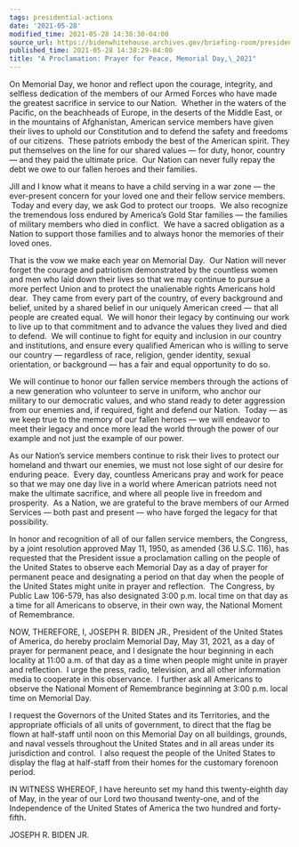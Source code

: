 ```yaml
---
tags: presidential-actions
date: '2021-05-28'
modified_time: 2021-05-28 14:38:30-04:00
source_url: https://bidenwhitehouse.archives.gov/briefing-room/presidential-actions/2021/05/28/a-proclamation-prayer-for-peace-memorial-day-2021/
published_time: 2021-05-28 14:38:29-04:00
title: "A Proclamation: Prayer for Peace, Memorial Day,\_2021"
---
```

 
On Memorial Day, we honor and reflect upon the courage, integrity, and
selfless dedication of the members of our Armed Forces who have made the
greatest sacrifice in service to our Nation.  Whether in the waters of
the Pacific, on the beachheads of Europe, in the deserts of the Middle
East, or in the mountains of Afghanistan, American service members have
given their lives to uphold our Constitution and to defend the safety
and freedoms of our citizens.  These patriots embody the best of the
American spirit. They put themselves on the line for our shared values —
for duty, honor, country — and they paid the ultimate price.  Our Nation
can never fully repay the debt we owe to our fallen heroes and their
families.

Jill and I know what it means to have a child serving in a war zone —
the ever-present concern for your loved one and their fellow service
members.  Today and every day, we ask God to protect our troops.  We
also recognize the tremendous loss endured by America’s Gold Star
families — the families of military members who died in conflict.  We
have a sacred obligation as a Nation to support those families and to
always honor the memories of their loved ones. 

That is the vow we make each year on Memorial Day.  Our Nation will
never forget the courage and patriotism demonstrated by the countless
women and men who laid down their lives so that we may continue to
pursue a more perfect Union and to protect the unalienable rights
Americans hold dear.  They came from every part of the country, of every
background and belief, united by a shared belief in our uniquely
American creed — that all people are created equal.  We will honor their
legacy by continuing our work to live up to that commitment and to
advance the values they lived and died to defend.  We will continue to
fight for equity and inclusion in our country and institutions, and
ensure every qualified American who is willing to serve our country —
regardless of race, religion, gender identity, sexual orientation, or
background — has a fair and equal opportunity to do so. 

We will continue to honor our fallen service members through the actions
of a new generation who volunteer to serve in uniform, who anchor our
military to our democratic values, and who stand ready to deter
aggression from our enemies and, if required, fight and defend our
Nation.  Today — as we keep true to the memory of our fallen heroes — we
will endeavor to meet their legacy and once more lead the world through
the power of our example and not just the example of our power.

As our Nation’s service members continue to risk their lives to protect
our homeland and thwart our enemies, we must not lose sight of our
desire for enduring peace.  Every day, countless Americans pray and work
for peace so that we may one day live in a world where American patriots
need not make the ultimate sacrifice, and where all people live in
freedom and prosperity.  As a Nation, we are grateful to the brave
members of our Armed Services — both past and present — who have forged
the legacy for that possibility.

In honor and recognition of all of our fallen service members, the
Congress, by a joint resolution approved May 11, 1950, as amended (36
U.S.C. 116), has requested that the President issue a proclamation
calling on the people of the United States to observe each Memorial Day
as a day of prayer for permanent peace and designating a period on that
day when the people of the United States might unite in prayer and
reflection.  The Congress, by Public Law 106-579, has also designated
3:00 p.m. local time on that day as a time for all Americans to observe,
in their own way, the National Moment of Remembrance.

NOW, THEREFORE, I, JOSEPH R. BIDEN JR., President of the United States
of America, do hereby proclaim Memorial Day, May 31, 2021, as a day of
prayer for permanent peace, and I designate the hour beginning in each
locality at 11:00 a.m. of that day as a time when people might unite in
prayer and reflection.  I urge the press, radio, television, and all
other information media to cooperate in this observance.  I further ask
all Americans to observe the National Moment of Remembrance beginning at
3:00 p.m. local time on Memorial Day.

I request the Governors of the United States and its Territories, and
the appropriate officials of all units of government, to direct that the
flag be flown at half-staff until noon on this Memorial Day on all
buildings, grounds, and naval vessels throughout the United States and
in all areas under its jurisdiction and control.  I also request the
people of the United States to display the flag at half-staff from their
homes for the customary forenoon period.

IN WITNESS WHEREOF, I have hereunto set my hand this twenty-eighth day
of May, in the year of our Lord two thousand twenty-one, and of the
Independence of the United States of America the two hundred and
forty-fifth.

JOSEPH R. BIDEN JR.
